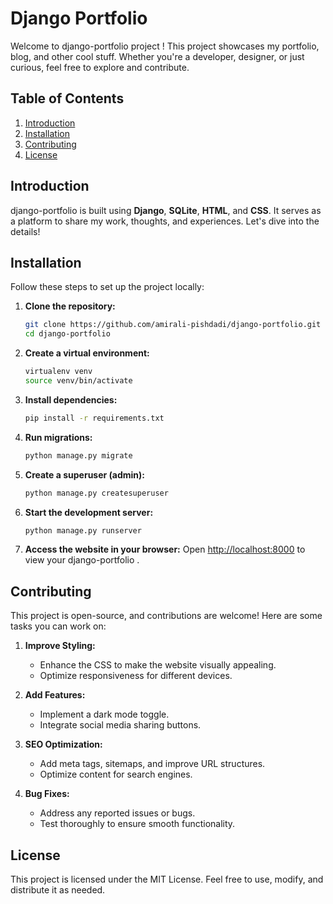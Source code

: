 # Django Portfolio

Welcome to django-portfolio project ! This project showcases my portfolio, blog, and other cool stuff. Whether you're a developer, designer, or just curious, feel free to explore and contribute.

## Table of Contents

1. [Introduction](#introduction)
2. [Installation](#installation)
3. [Contributing](#contributing)
4. [License](#license)

## Introduction

django-portfolio is built using **Django**, **SQLite**, **HTML**, and **CSS**. It serves as a platform to share my work, thoughts, and experiences. Let's dive into the details!

## Installation

Follow these steps to set up the project locally:

1. **Clone the repository:**
   ```bash
   git clone https://github.com/amirali-pishdadi/django-portfolio.git
   cd django-portfolio
   ```

2. **Create a virtual environment:**
   ```bash
   virtualenv venv
   source venv/bin/activate
   ```

3. **Install dependencies:**
   ```bash
   pip install -r requirements.txt
   ```

4. **Run migrations:**
   ```bash
   python manage.py migrate
   ```

5. **Create a superuser (admin):**
   ```bash
   python manage.py createsuperuser
   ```

6. **Start the development server:**
   ```bash
   python manage.py runserver
   ```

7. **Access the website in your browser:**
   Open [http://localhost:8000](http://localhost:8000) to view your django-portfolio .

## Contributing

This project is open-source, and contributions are welcome! Here are some tasks you can work on:

1. **Improve Styling:**
   - Enhance the CSS to make the website visually appealing.
   - Optimize responsiveness for different devices.

2. **Add Features:**
   - Implement a dark mode toggle.
   - Integrate social media sharing buttons.

3. **SEO Optimization:**
   - Add meta tags, sitemaps, and improve URL structures.
   - Optimize content for search engines.

4. **Bug Fixes:**
   - Address any reported issues or bugs.
   - Test thoroughly to ensure smooth functionality.

## License

This project is licensed under the MIT License. Feel free to use, modify, and distribute it as needed.
